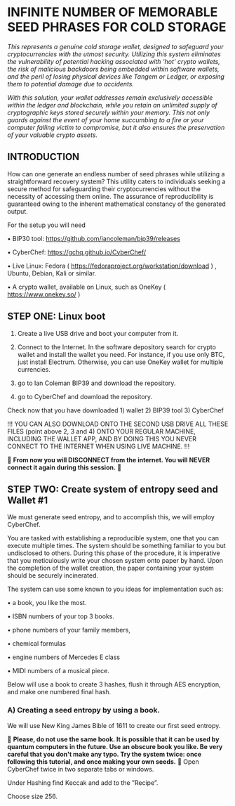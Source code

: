 # INFINITE NUMBER OF MEMORABLE SEED PHRASES FOR COLD STORAGE
_This represents a genuine cold storage wallet, designed to safeguard your cryptocurrencies with the utmost security. Utilizing this system eliminates the vulnerability of potential hacking associated with 'hot' crypto wallets, the risk of malicious backdoors being embedded within software wallets, and the peril of losing physical devices like Tangem or Ledger, or exposing them to potential damage due to accidents._
 
_With this solution, your wallet addresses remain exclusively accessible within the ledger and blockchain, while you retain an unlimited supply of cryptographic keys stored securely within your memory. This not only guards against the event of your home succumbing to a fire or your computer falling victim to compromise, but it also ensures the preservation of your valuable crypto assets._

## INTRODUCTION
How can one generate an endless number of seed phrases while utilizing a straightforward recovery system? This utility caters to individuals seeking a secure method for safeguarding their cryptocurrencies without the necessity of accessing them online. The assurance of reproducibility is guaranteed owing to the inherent mathematical constancy of the generated output.

For the setup you will need 

• BIP30 tool: https://github.com/iancoleman/bip39/releases

• CyberChef: https://gchq.github.io/CyberChef/

• Live Linux: Fedora ( https://fedoraproject.org/workstation/download ) , Ubuntu, Debian, Kali or similar.

• A crypto wallet, available on Linux, such as OneKey ( https://www.onekey.so/ )

## STEP ONE: Linux boot
1) Create a live USB drive and boot your computer from it. 

2) Connect to the Internet. In the software depository search for crypto wallet and install the wallet you need. For instance, if you use only BTC, just install Electrum. Otherwise, you can use OneKey wallet for multiple currencies.

3) go to Ian Coleman BIP39 and download the repository.

4) go to CyberChef and download the repository.

Check now that you have downloaded 1) wallet 2) BIP39 tool 3) CyberChef

!!! YOU CAN ALSO DOWNLOAD ONTO THE SECOND USB DRIVE ALL THESE FILES (point above 2, 3 and 4) ONTO YOUR REGULAR MACHINE, INCLUDING THE WALLET APP, AND BY DOING THIS YOU NEVER CONNECT TO THE INTERNET WHEN USING LIVE MACHINE. !!!

&#x1F534; **From now you will DISCONNECT from the internet. You will NEVER connect it again during this session.** &#x1F534;
## STEP TWO: Create system of entropy seed and Wallet #1
We must generate seed entropy, and to accomplish this, we will employ CyberChef.

You are tasked with establishing a reproducible system, one that you can execute multiple times. The system should be something familiar to you but undisclosed to others. During this phase of the procedure, it is imperative that you meticulously write your chosen system onto paper by hand. Upon the completion of the wallet creation, the paper containing your system should be securely incinerated.

The system can use some known to you ideas for implementation such as:

• a book, you like the most.

• ISBN numbers of your top 3 books.

• phone numbers of your family members,

• chemical formulas

• engine numbers of Mercedes E class

• MIDI numbers of a musical piece.

Below will use a book to create 3 hashes, flush it through AES encryption, and make one numbered final hash.
### A) Creating a seed entropy by using a book. 
We will use New King James Bible of 1611 to create our first seed entropy.

&#x1F534; **Please, do not use the same book. It is possible that it can be used by quantum computers in the future. Use an obscure book you like. Be very careful that you don't make any typo. Try the system twice: once following this tutorial, and once making your own seeds.** &#x1F534;
Open CyberChef twice in two separate tabs or windows.

Under Hashing find Keccak and add to the ”Recipe”.

Choose size 256.











